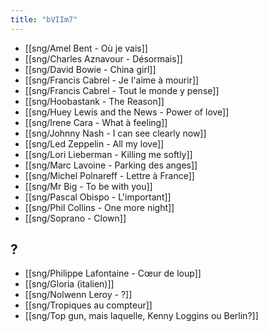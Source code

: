 ```yaml
---
title: "bVIIm7"
---
```


- [[sng/Amel Bent - Où je vais]]
- [[sng/Charles Aznavour - Désormais]]
- [[sng/David Bowie - China girl]]
- [[sng/Francis Cabrel - Je l'aime à mourir]]
- [[sng/Francis Cabrel - Tout le monde y pense]]
- [[sng/Hoobastank - The Reason]]
- [[sng/Huey Lewis and the News - Power of love]]
- [[sng/Irene Cara - What à feeling]]
- [[sng/Johnny Nash - I can see clearly now]]
- [[sng/Led Zeppelin - All my love]]
- [[sng/Lori Lieberman - Killing me softly]]
- [[sng/Marc Lavoine - Parking des anges]]
- [[sng/Michel Polnareff - Lettre à France]]
- [[sng/Mr Big - To be with you]]
- [[sng/Pascal Obispo - L'important]]
- [[sng/Phil Collins - One more night]]
- [[sng/Soprano - Clown]]

## ?

- [[sng/Philippe Lafontaine - Cœur de loup]]
- [[sng/Gloria (italien)]]
- [[sng/Nolwenn Leroy - ?]]
- [[sng/Tropiques au compteur]]
- [[sng/Top gun, mais laquelle, Kenny Loggins ou Berlin?]]
